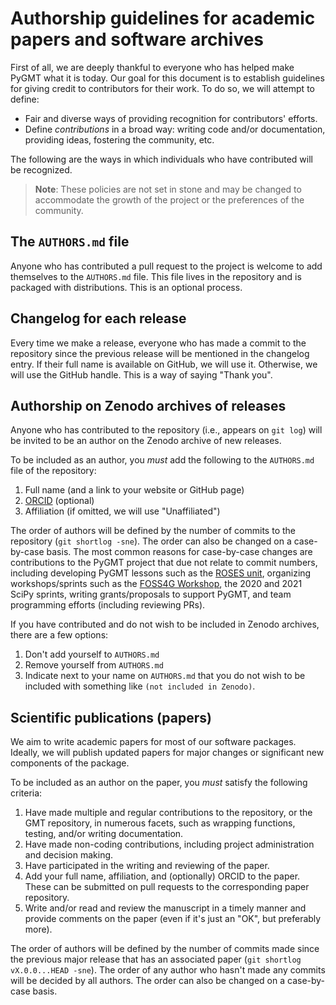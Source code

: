# Authorship guidelines for academic papers and software archives

First of all, we are deeply thankful to everyone who has helped make PyGMT
what it is today. Our goal for this document is to establish guidelines
for giving credit to contributors for their work.
To do so, we will attempt to define:

- Fair and diverse ways of providing recognition for contributors' efforts.
- Define _contributions_ in a broad way: writing code and/or documentation,
  providing ideas, fostering the community, etc.

The following are the ways in which individuals who have contributed will be
recognized.

> **Note**: These policies are not set in stone and may be changed to
> accommodate the growth of the project or the preferences of the community.

## The `AUTHORS.md` file

Anyone who has contributed a pull request to the project is welcome to add
themselves to the `AUTHORS.md` file. This file lives in the repository and is
packaged with distributions. This is an optional process.

## Changelog for each release

Every time we make a release, everyone who has made a commit to the repository
since the previous release will be mentioned in the changelog entry. If their
full name is available on GitHub, we will use it. Otherwise, we will use the
GitHub handle. This is a way of saying "Thank you".

## Authorship on Zenodo archives of releases

Anyone who has contributed to the repository (i.e., appears on `git log`) will
be invited to be an author on the Zenodo archive of new releases.

To be included as an author, you *must* add the following to the `AUTHORS.md`
file of the repository:

1. Full name (and a link to your website or GitHub page)
2. [ORCID](https://orcid.org) (optional)
3. Affiliation (if omitted, we will use "Unaffiliated")

The order of authors will be defined by the number of commits to the repository
(`git shortlog -sne`). The order can also be changed on a case-by-case basis.
The most common reasons for case-by-case changes are contributions to the PyGMT
project that due not relate to commit numbers, including developing PyGMT
lessons such as the [ROSES unit](https://www.youtube.com/watch?v=SSIGJEe0BIk),
organizing workshops/sprints such as the
[FOSS4G Workshop](https://github.com/GenericMappingTools/foss4g2019oceania),
the 2020 and 2021 SciPy sprints, writing grants/proposals to support PyGMT,
and team programming efforts (including reviewing PRs).

If you have contributed and do not wish to be included in Zenodo archives,
there are a few options:

1. Don't add yourself to `AUTHORS.md`
2. Remove yourself from `AUTHORS.md`
3. Indicate next to your name on `AUTHORS.md` that you do not wish to be
   included with something like `(not included in Zenodo)`.

## Scientific publications (papers)

We aim to write academic papers for most of our software packages. Ideally, we
will publish updated papers for major changes or significant new components of
the package.

To be included as an author on the paper, you *must* satisfy the following
criteria:

1. Have made multiple and regular contributions to the repository, or the GMT
   repository, in numerous facets, such as wrapping functions, testing, and/or
   writing documentation.
2. Have made non-coding contributions, including project administration and
   decision making.
3. Have participated in the writing and reviewing of the paper.
4. Add your full name, affiliation, and (optionally) ORCID to the paper. These
   can be submitted on pull requests to the corresponding paper repository.
5. Write and/or read and review the manuscript in a timely manner and provide
   comments on the paper (even if it's just an "OK", but preferably more).

The order of authors will be defined by the number of commits made since the
previous major release that has an associated paper (`git shortlog
vX.0.0...HEAD -sne`). The order of any author who hasn't made any commits will
be decided by all authors. The order can also be changed on a case-by-case
basis.
